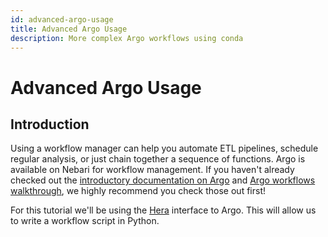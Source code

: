 ```yaml
---
id: advanced-argo-usage
title: Advanced Argo Usage
description: More complex Argo workflows using conda
---
```


# Advanced Argo Usage

## Introduction

Using a workflow manager can help you automate ETL pipelines, schedule regular
analysis, or just chain together a sequence of functions. Argo is available on
Nebari for workflow management. If you haven't already checked out the
[introductory documentation on Argo](/how-tos/using-argo.md) and
[Argo workflows walkthrough](/tutorials/argo-workflows-walkthrough.md), we
highly recommend you check those out first!

For this tutorial we'll be using the
[Hera](https://hera-workflows.readthedocs.io/) interface to Argo. This will
allow us to write a workflow script in Python.
